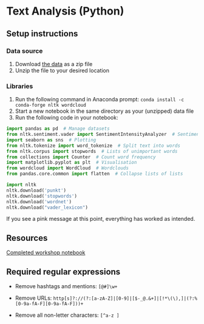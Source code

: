 # Text Analysis (Python)

## Setup instructions

### Data source

1. Download [the data](https://github.com/DecodedCo/data-resources/raw/master/datasets/apple_tweets.zip) as a zip file
2. Unzip the file to your desired location

### Libraries

1. Run the following command in Anaconda prompt: `conda install -c conda-forge nltk wordcloud`
2. Start a new notebook in the same directory as your (unzipped) data file
3. Run the following code in your notebook:

```python
import pandas as pd  # Manage datasets
from nltk.sentiment.vader import SentimentIntensityAnalyzer  # Sentiment in social media
import seaborn as sns  # Plotting
from nltk.tokenize import word_tokenize  # Split text into words
from nltk.corpus import stopwords  # Lists of unimportant words
from collections import Counter  # Count word frequency
import matplotlib.pyplot as plt  # Visualisation
from wordcloud import WordCloud  # Wordclouds
from pandas.core.common import flatten  # Collapse lists of lists

import nltk
nltk.download('punkt')
nltk.download('stopwords')
nltk.download('wordnet')
nltk.download("vader_lexicon")
```

If you see a pink message at this point, everything has worked as intended.

## Resources

[Completed workshop notebook](./text_analysis_workshop_completed_notebook.ipynb)

## Required regular expressions

- Remove hashtags and mentions: `[@#]\w+`

- Remove URLs: `http[s]?://(?:[a-zA-Z]|[0-9]|[$-_@.&+]|[!*\(\),]|(?:%[0-9a-fA-F][0-9a-fA-F]))+`

- Remove all non-letter characters: `[^a-z ]`
